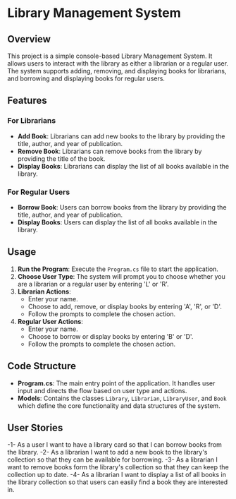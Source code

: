 # Library Management System

## Overview

This project is a simple console-based Library Management System. It allows users to interact with the library as either a librarian or a regular user. The system supports adding, removing, and displaying books for librarians, and borrowing and displaying books for regular users.

## Features

### For Librarians
- **Add Book**: Librarians can add new books to the library by providing the title, author, and year of publication.
- **Remove Book**: Librarians can remove books from the library by providing the title of the book.
- **Display Books**: Librarians can display the list of all books available in the library.

### For Regular Users
- **Borrow Book**: Users can borrow books from the library by providing the title, author, and year of publication.
- **Display Books**: Users can display the list of all books available in the library.

## Usage

1. **Run the Program**: Execute the `Program.cs` file to start the application.
2. **Choose User Type**: The system will prompt you to choose whether you are a librarian or a regular user by entering 'L' or 'R'.
3. **Librarian Actions**:
   - Enter your name.
   - Choose to add, remove, or display books by entering 'A', 'R', or 'D'.
   - Follow the prompts to complete the chosen action.
4. **Regular User Actions**:
   - Enter your name.
   - Choose to borrow or display books by entering 'B' or 'D'.
   - Follow the prompts to complete the chosen action.

## Code Structure

- **Program.cs**: The main entry point of the application. It handles user input and directs the flow based on user type and actions.
- **Models**: Contains the classes `Library`, `Librarian`, `LibraryUser`, and `Book` which define the core functionality and data structures of the system.

## User Stories 
 -1- As a user I want to have a library card so that I can borrow books from the  library.
 -2- As a librarian I want to add a new book to the library's collection so that they can be available for borrowing.
 -3- As a librarian I want to remove books form the library's collection so that they can keep the collection up to date.
 -4- As a librarian I want to display a list of all books in the library collection so that users can easily find a book they are interested in.
